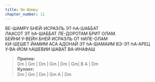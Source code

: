 ```yaml
---
title: Ве-Шамру
chapter_number: 11
---
```


ВЕ-ШАМРУ БНЕЙ-ИСРАЭЛЬ ЭТ-hА-ШАББАТ  
ЛААСОТ ЭТ hА-ШАББАТ ЛЕ-ДОРОТАМ БРИТ ОЛАМ.  
БЕЙНИ У-ВЕЙН БНЕЙ ИСРАЭЛЬ ОТ hИЛЕ-ОЛАМ  
КИ-ШЕШЕТ ЙАМИМ АСА АДОНАЙ ЭТ hА-ШАМАИМ   ВЭ-ЭТ-hА-АРЕЦ  
У-ВА-ЙОМ hАШЕВИИ ШАВАТ ВА-ИНАФАШ

>**Припев:**  
Dm | Gm | Dm | Gm | Dm | Gm| B A | Dm  
**Куплет:**  
Dm | Gm | Dm  | Gm A | Dm
